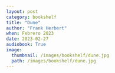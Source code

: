 ```yaml
---
layout: post
category: bookshelf
title: "Dune"
author: "Frank Herbert"
when: Febrero 2023
date: 2023-02-27
audiobook: True
image:
  thumbnail: /images/bookshelf/dune.jpg
  path: /images/bookshelf/dune.jpg
---
```


